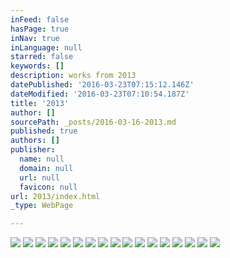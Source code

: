```yaml
---
inFeed: false
hasPage: true
inNav: true
inLanguage: null
starred: false
keywords: []
description: works from 2013
datePublished: '2016-03-23T07:15:12.146Z'
dateModified: '2016-03-23T07:10:54.187Z'
title: '2013'
author: []
sourcePath: _posts/2016-03-16-2013.md
published: true
authors: []
publisher:
  name: null
  domain: null
  url: null
  favicon: null
url: 2013/index.html
_type: WebPage

---
```

![](https://the-grid-user-content.s3-us-west-2.amazonaws.com/a6b1d10d-4bdf-49bf-ac88-6d25fcc4720d.jpg)
![](https://the-grid-user-content.s3-us-west-2.amazonaws.com/c0e2dd64-ba18-42fd-95c3-f1d1bbae6e74.jpg)
![](https://the-grid-user-content.s3-us-west-2.amazonaws.com/7ef722d9-bb0d-42c9-b463-551638b0f52a.jpg)
![](https://the-grid-user-content.s3-us-west-2.amazonaws.com/88d235b4-0453-4858-a137-7acdd2a89a52.jpg)
![](https://the-grid-user-content.s3-us-west-2.amazonaws.com/39e9f353-a13a-4c88-b541-b69585240718.jpg)
![](https://the-grid-user-content.s3-us-west-2.amazonaws.com/2fc5c6e3-6c1a-4f11-9048-f9fb32e8bcf8.jpg)
![](https://the-grid-user-content.s3-us-west-2.amazonaws.com/2e17278f-f409-46a0-a488-3db198702c16.jpg)
![](https://the-grid-user-content.s3-us-west-2.amazonaws.com/08e8b20c-64ba-4ef5-9160-e06dcd140bb5.jpg)
![](https://the-grid-user-content.s3-us-west-2.amazonaws.com/c39f3120-f47f-410b-beb0-709dccddd7d4.jpg)
![](https://the-grid-user-content.s3-us-west-2.amazonaws.com/b03185bd-419e-4453-9193-718a795c9959.jpg)
![](https://the-grid-user-content.s3-us-west-2.amazonaws.com/174f8263-93f3-43dd-a255-01711f296f18.jpg)
![](https://the-grid-user-content.s3-us-west-2.amazonaws.com/c57df185-4d52-444c-b6c3-55de07cf85b1.jpg)
![](https://the-grid-user-content.s3-us-west-2.amazonaws.com/63913b7a-7bef-40ff-9300-bff73105b158.jpg)
![](https://the-grid-user-content.s3-us-west-2.amazonaws.com/0688dc78-862d-4093-a0ef-103affc13afc.jpg)
![](https://the-grid-user-content.s3-us-west-2.amazonaws.com/2139cf40-cfe1-484f-8ef1-cee1ee6defc1.jpg)
![](https://the-grid-user-content.s3-us-west-2.amazonaws.com/92543288-36f6-4d13-8856-8a1abdef2c78.jpg)
![](https://the-grid-user-content.s3-us-west-2.amazonaws.com/5eb25656-0036-4b07-b67c-31e928947026.jpg)